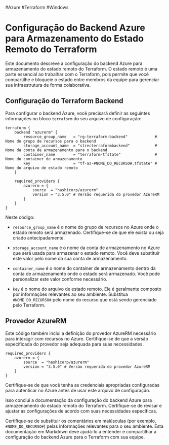 #Azure #Terraform #Windows
# Configuração do Backend Azure para Armazenamento do Estado Remoto do Terraform

Este documento descreve a configuração do backend Azure para armazenamento do estado remoto do Terraform. O estado remoto é uma parte essencial ao trabalhar com o Terraform, pois permite que você compartilhe e bloqueie o estado entre membros da equipe para gerenciar sua infraestrutura de forma colaborativa.

## Configuração do Terraform Backend

Para configurar o backend Azure, você precisará definir as seguintes informações no bloco `terraform` do seu arquivo de configuração:

```hcl
terraform {
    backend "azurerm" {
        resource_group_name   = "rg-terraform-backend"            # Nome do grupo de recursos para o backend
        storage_account_name  = "strecterraformbackend"           # Nome da conta de armazenamento para o backend
        container_name        = "terraform-tfstate"               # Nome do container de armazenamento
        key                   = "tf-az-#NOME_DO_RECURSO#.tfstate" # Nome do arquivo de estado remoto
    }

    required_providers {
        azurerm = {
            source  = "hashicorp/azurerm"
            version = "3.5.0" # Versão requerida do provedor AzureRM
        }
    }
}
```

Neste código:

- `resource_group_name` é o nome do grupo de recursos no Azure onde o estado remoto será armazenado. Certifique-se de que ele exista ou seja criado antecipadamente.

- `storage_account_name` é o nome da conta de armazenamento no Azure que será usada para armazenar o estado remoto. Você deve substituir este valor pelo nome da sua conta de armazenamento.

- `container_name` é o nome do container de armazenamento dentro da conta de armazenamento onde o estado será armazenado. Você pode personalizar este valor conforme necessário.

- `key` é o nome do arquivo de estado remoto. Ele é geralmente composto por informações relevantes ao seu ambiente. Substitua `#NOME_DO_RECURSO#` pelo nome do recurso que está sendo gerenciado pelo Terraform.

## Provedor AzureRM

Este código também inclui a definição do provedor AzureRM necessário para interagir com recursos no Azure. Certifique-se de que a versão especificada do provedor seja adequada para suas necessidades.

```hcl
required_providers {
    azurerm = {
        source  = "hashicorp/azurerm"
        version = "3.5.0" # Versão requerida do provedor AzureRM
    }
}
```

Certifique-se de que você tenha as credenciais apropriadas configuradas para autenticar no Azure antes de usar este arquivo de configuração.

Isso conclui a documentação da configuração do backend Azure para armazenamento do estado remoto do Terraform. Certifique-se de revisar e ajustar as configurações de acordo com suas necessidades específicas.

Certifique-se de substituir os comentários em maiúsculas (por exemplo, `#NOME_DO_RECURSO#`) pelas informações relevantes para o seu ambiente. Esta documentação em Markdown deve ajudá-lo a entender e compartilhar a configuração do backend Azure para o Terraform com sua equipe.